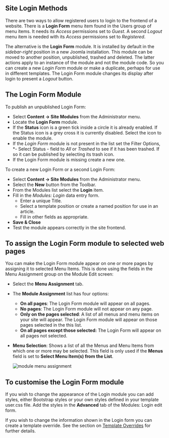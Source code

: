 <!-- Filename: Enabling_the_Login_Form_module / Display title: Login Form -->

## Site Login Methods

There are two ways to allow registered users to login to the frontend of a
website. There is a **Login Form** menu item found in the Users group of menu
items. It needs its *Access* permissions set to *Guest*. A second *Logout* menu
item is needed with its *Access* permissions set to *Registered*.

The alternative is the **Login Form** module. It is installed by default in the
*sidebar-right* position in a new Joomla installation. This module can be moved
to another position, unpublished, trashed and deleted. The latter actions
apply to an instance of the module and not the module code. So you can create
a new *Login Form* module or make a duplicate, perhaps for use in different
templates. The Login Form module changes its display after login to present
a *Logout* button.

## The Login Form Module

To publish an unpublished Login Form:

*  Select **Content → Site Modules** from the Administrator menu.
*  Locate the **Login Form** module.
*  If the **Status** icon is a green tick inside a circle it is already
enabled. If the Status icon is a grey cross it is currently disabled. Select
the icon to enable the module.
* If the *Login Form* module is not present in the list set the Filter Options,
*- Select Status - field to *All* or *Trashed* to see if it has been trashed.
If so it can be published by selecting its trash icon.
* If the Login Form module is missing create a new one.

To create a new Login Form or a second Login Form:

*  Select **Content → Site Modules** from the Administrator menu.
* Select the **New** button from the Toolbar.
* From the Modules list select the **Login** item.
* Fill in the *Modules: Login* data entry form.
  - Enter a unique Title.
  - Select a template position or create a named position for use in an article.
  - Fill in other fields as appropriate.
* **Save & Close**
* Test the module appears correctly in the site frontend.

## To assign the Login Form module to selected web pages

You can make the Login Form module appear on one or more pages by
assigning it to selected Menu Items. This is done using the fields in
the Menu Assignment group on the Module Edit screen:

- Select the **Menu Assignment** tab.
- The **Module Assignment** list has four options:
  - **On all pages**: The Login Form module will appear on all pages.
  - **No pages**: The Login Form module will not appear on any page.
  - **Only on the pages selected**: A list of all menus and menu items on your
  site will appear. The Login Form module will appear on those pages selected
  in the this list.
  - **On all pages except those selected:** The Login Form will appear on all
  pages not selected.
- **Menu Selection**: Shows a list of all the Menus and Menu Items from
  which one or more may be selected. This field is only used if the
  **Menus** field is set to **Select Menu Item(s) from the List**.

  ![module menu assignment](../../../en/images/modules/modules-login-menu-assignment.png)

## To customise the Login Form module

If you wish to change the appearance of the Login module you can add styles,
either Bootstrap styles or your own styles defined in your template user.css
file. Add the styles in the **Advanced** tab of the Modules: Login edit form.

If you wish to change the information shown in the Login form you can create
a template override. See the section on
[Template Overrides](jdocmanual?article=user/templates/template-overrides)
for further details.
